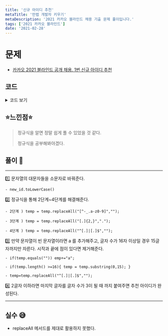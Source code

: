 ```yaml
---
title: '신규 아이디 추천'
metaTitle: '만렙 개발자 키우기'
metaDescription: '2021 카카오 블라인드 채용 기출 문제 풀이입니다.'
tags: ['2021 카카오 블라인드']
date: '2021-02-28'
---
```


# 문제

- [카카오 2021 블라인드 공개 채용. 1번 신규 아이디 추천](https://programmers.co.kr/learn/courses/30/lessons/72410)

## 코드

<details><summary> 코드 보기 </summary>

```java
import java.io.BufferedReader;
import java.io.IOException;
import java.io.InputStreamReader;
import java.util.StringTokenizer;

public class recruit2021_1 {

    static BufferedReader br = new BufferedReader(new InputStreamReader(System.in));
    static StringTokenizer st;

    public static void main(String[] args) throws IOException {
        String line = br.readLine();
        Solution sol = new Solution();
        System.out.println(sol.solution(line));
    }
}

class Solution {

    public String solution(String new_id) {
        StringBuilder sb = new StringBuilder(new_id);

        /* First */

        for (int i = 0; i < sb.length(); i++) {
            char temp = sb.charAt(i);
            if (temp >= 'A' && temp <= 'Z') {
                sb.setCharAt(i, (char) ('a' + (temp - 'A')));
            }
        }
        /* Second */

        for (int i = 0; i < sb.length(); i++) {
            char temp = sb.charAt(i);
            if (!((temp >= 'a' && temp <= 'z') || (temp >= '0' && temp <= '9') ||
                temp == '-' || temp == '_' || temp == '.')) {
                sb.deleteCharAt(i);
                i -= 1;
            }
        }

        /* Third */

        for (int i = 0; i < sb.length(); i++) {
            if (sb.charAt(i) == '.') {
                if (i + 1 < sb.length() && sb.charAt(i + 1) == '.') {
                    sb.deleteCharAt(i + 1);
                    i -= 1;
                }
            }
        }

        /* Fourth */

        while (sb.length() > 0 && (sb.charAt(0) == '.' || sb.charAt(sb.length() - 1) == '.')) {
            if (sb.charAt(0) == '.') {
                sb.deleteCharAt(0);
            }
            if (sb.length() > 0 && sb.charAt(sb.length() - 1) == '.') {
                sb.deleteCharAt(sb.length() - 1);
            }
        }

        /* Fifth */

        if (sb.length() == 0) {
            sb = new StringBuilder("a");
        }
        new_id = sb.toString();

        /* Sixth */

        if (new_id.length() >= 16) {
            new_id = new_id.substring(0, 15);
        }
        sb = new StringBuilder(new_id);

        while (sb.charAt(sb.length() - 1) == '.') {
            sb.deleteCharAt(sb.length() - 1);
        }

        /* Seventh */

        char last = sb.charAt(sb.length() - 1);
        while (sb.length() <= 2) {
            sb.append(last);
        }

        return sb.toString();
    }
}
```

</details>

## ⭐️느낀점⭐️

> 정규식을 알면 정말 쉽게 풀 수 있었을 것 같다.
>
> 정규식을 공부해봐야겠다.

## 풀이 📣

<hr/>

1️⃣ 문자열의 대문자들을 소문자로 바꿔준다.

    - new_id.toLowerCase()

2️⃣ 정규식을 통해 2단계~4단계를 해결해준다.

    - 2단계 ) temp = temp.replaceAll("[^-_.a-z0-9]","");

    - 3단계 ) temp = temp.replaceAll("[.]{2,}",".");

    - 4단계 ) temp = temp.replaceAll("^[.]|[.]$","");

3️⃣ 만약 문자열이 빈 문자열이라면 a 를 추가해주고, 글자 수가 16자 이상일 경우 15글자까지만 자른다. 시작과 끝에 점이 있다면 제거해준다.

    - if(temp.equals("")) emp+="a";

    - if(temp.length() >=16){ temp = temp.substring(0,15); }

    - temp=temp.replaceAll("^[.]|[.]$","");

4️⃣ 2글자 이하라면 마지막 글자를 글자 수가 3이 될 때 까지 붙여주면 추천 아이디가 완성된다.

<hr/>

## 실수 😅

- replaceAll 메서드를 제대로 활용하지 못했다.
